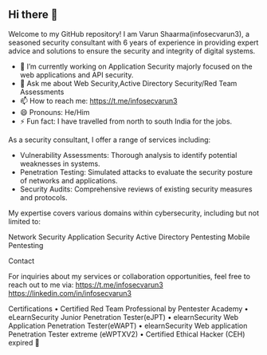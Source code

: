 ## Hi there 👋
Welcome to my GitHub repository! I am Varun Shaarma(infosecvarun3), a seasoned security consultant with 6 years of experience in providing expert advice and solutions to ensure the security and integrity of digital systems.


- 🔭 I’m currently working on Application Security majorly focused on the web applications and API security.
- 💬 Ask me about Web Security,Active Directory Security/Red Team Assessments
- 📫 How to reach me: https://t.me/infosecvarun3
- 😄 Pronouns: He/Him
- ⚡ Fun fact: I have travelled from north to south India for the jobs.


As a security consultant, I offer a range of services including:

- Vulnerability Assessments: Thorough analysis to identify potential weaknesses in systems.
- Penetration Testing: Simulated attacks to evaluate the security posture of networks and applications.
- Security Audits: Comprehensive reviews of existing security measures and protocols.


My expertise covers various domains within cybersecurity, including but not limited to:

Network Security
Application Security
Active Directory Pentesting
Mobile Pentesting


Contact

For inquiries about my services or collaboration opportunities, feel free to reach out to me via:
https://t.me/infosecvarun3
https://linkedin.com/in/infosecvarun3

Certifications
• Certified Red Team Professional by Pentester Academy
• eLearnSecurity Junior Penetration Tester(eJPT)
• elearnSecurity Web Application Penetration Tester(eWAPT)
• elearnSecurity Web application Penetration Tester extreme (eWPTXV2)
• Certified Ethical Hacker (CEH) expired 🤣

